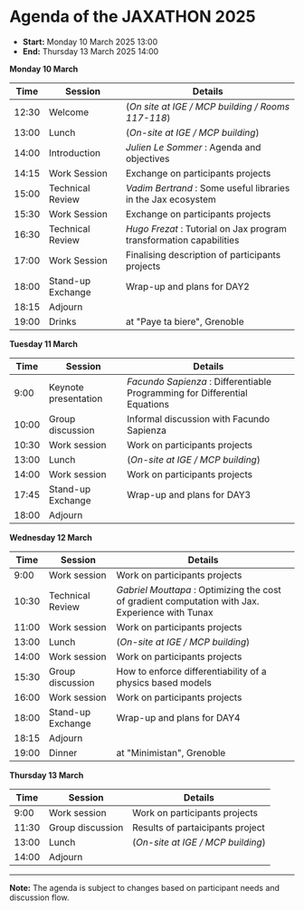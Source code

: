 # Agenda of the JAXATHON 2025


 - **Start:** Monday 10 March 2025 13:00
 - **End:** Thursday 13 March 2025 14:00


**Monday 10 March**

| Time   | Session                      | Details                                                                 |
|--------|------------------------------|-------------------------------------------------------------------------|
| 12:30  | Welcome                      | (*On site at IGE / MCP building  / Rooms 117-118*)                      |
| 13:00  | Lunch                        | (*On-site at IGE / MCP building*)                                       |
| 14:00  | Introduction                 | *Julien Le Sommer* : Agenda and objectives                              |
| 14:15  | Work Session                 | Exchange on participants projects                                       |
| 15:00  | Technical Review             | *Vadim Bertrand* : Some useful libraries in the Jax ecosystem           |
| 15:30  | Work Session                 | Exchange on participants projects                                       |
| 16:30  | Technical Review             | *Hugo Frezat* : Tutorial on Jax program transformation capabilities     |
| 17:00  | Work Session                 | Finalising description of participants projects                         |
| 18:00  | Stand-up Exchange            | Wrap-up and plans for DAY2                                              |
| 18:15  | Adjourn                      |                                                                         |
| 19:00  | Drinks                       | at "Paye ta biere",  Grenoble                                           |



**Tuesday 11 March**

| Time   | Session                      | Details                                                                    |
|--------|------------------------------|----------------------------------------------------------------------------|
| 9:00   | Keynote presentation         | *Facundo Sapienza* : Differentiable Programming for Differential Equations |
| 10:00  | Group discussion             | Informal discussion with Facundo Sapienza                                  |
| 10:30  | Work session                 | Work on participants projects                                              |
| 13:00  | Lunch                        | (*On-site at IGE / MCP building*)                                          |
| 14:00  | Work session                 | Work on participants projects                                              |
| 17:45  | Stand-up Exchange            | Wrap-up and plans for DAY3                                                 |
| 18:00  | Adjourn                      |                                                                            |

**Wednesday 12 March**

| Time   | Session                      | Details                                                                                           |
|--------|------------------------------|---------------------------------------------------------------------------------------------------|
| 9:00   | Work session                 | Work on participants projects                                                                     |
| 10:30  | Technical Review             | *Gabriel Mouttapa* : Optimizing the cost of gradient computation with Jax. Experience with Tunax  |
| 11:00  | Work session                 | Work on participants projects                                                                     |
| 13:00  | Lunch                        | (*On-site at IGE / MCP building*)                                                                 |
| 14:00  | Work session                 | Work on participants projects                                                                     |
| 15:30  | Group discussion             | How to enforce differentiability of a physics based models                                        |
| 16:00  | Work session                 | Work on participants projects                                              |
| 18:00  | Stand-up Exchange            | Wrap-up and plans for DAY4                                                                        |
| 18:15  | Adjourn                      |                                                                                                   |
| 19:00  | Dinner                       | at "Minimistan",  Grenoble                                                                        |
 



**Thursday 13 March**

| Time   | Session                      | Details                                                                 |
|--------|------------------------------|-------------------------------------------------------------------------|
| 9:00   | Work session                 | Work on participants projects                                           |
| 11:30  | Group discussion             | Results of partaicipants project                                        |
| 13:00  | Lunch                        | (*On-site at IGE / MCP building*)                                       |
| 14:00  | Adjourn                      |                                                                         |
 


---

**Note:** The agenda is subject to changes based on participant needs and discussion flow.
